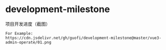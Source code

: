 # development-milestone

项目开发进度（截图）

```
For Example:
https://cdn.jsdelivr.net/gh/guofi/development-milestone@master/vue3-admin-operate/01.png
```